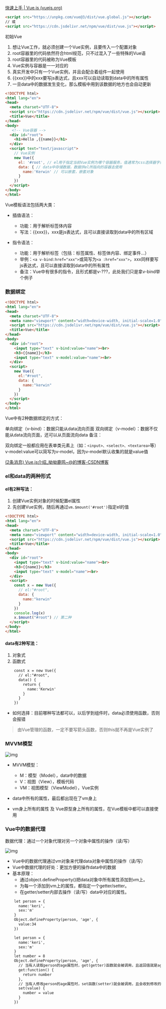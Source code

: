 [快速上手 | Vue.js (vuejs.org)](https://cn.vuejs.org/guide/quick-start.html#using-vue-from-cdn)

```html
<script src="https://unpkg.com/vue@3/dist/vue.global.js"></script>
// 或
<script src="https://cdn.jsdelivr.net/npm/vue/dist/vue.js"></script>

```

初始Vue

1. 想让Vue工作，就必须创建一个Vue实例，且要传入一个配置对象
2. root容器里的代码依然符合html规范，只不过混入了一些特殊的Vue语
3. root容器里的代码被称为Vue模板
4. Vue实例与容器是一一对应的
5. 真实开发中只有一个Vue实例，并且会配合着组件一起使用
6. {{xxx}}中的xxx要写js表达式，且xxx可以自动读取到data中的所有属性
7. 一旦data中的数据发生变化，那么模板中用到该数据的地方也会自动更新
   

```html
<!DOCTYPE html>
<html lang="en">
<head>
  <meta charset="UTF-8">
  <script src="https://cdn.jsdelivr.net/npm/vue/dist/vue.js"></script>
  <title>Vue</title>
</head>
<body>
   <!-- Vue容器 -->
  <div id="root">
    <h1>Hello ,{{name}}</h1>
  </div>
  <script text="text/javascript">
    // Vue实例
    new Vue({
      el: '#root', // el用于指定当前Vue实例为哪个容器服务，值通常为css选择器字符串
      data: { // data中存储数据，数据供el所指向的容器去使用
        name:'Kerwin' // 可以嵌套，嵌套对象
      }
    }) 
  </script>
</body>
</html>
```

Vue模板语法包括两大类：

- 插值语法：
  - 功能：用于解析标签体内容
  - 写法：{{xxx}}，xxx是js表达式，且可以直接读取到data中的所有区域

- 指令语法：
  - 功能：用于解析标签（包括：标签属性、标签体内容、绑定事件…）
  - 举例：`<a v-bind:href="xxx">`或简写为`<a :href="xxx">`，xxx同样要写js表达式，且可以直接读取到data中的所有属性
  - 备注：Vue中有很多的指令，且形式都是v-???，此处我们只是拿v-bind举个例子



### 数据绑定

```html
<!DOCTYPE html>
<html lang="en">
<head>
  <meta charset="UTF-8">
  <meta name="viewport" content="width=device-width, initial-scale=1.0">
  <script src="https://cdn.jsdelivr.net/npm/vue/dist/vue.js"></script>
  <title>Vue</title>
</head>
<body>
  <div id="root">
    <input type="text" v-bind:value="name"><br>
    <h3>{{name}}</h3>
    <input type="text" v-model:value="name"><br>
  </div>
  <script>
    new Vue({
      el:"#root",
      data: {
        name:"kerwin"
      }
    })
  </script>
</body>
</html>
```

Vue中有2种数据绑定的方式：

单向绑定（v-bind）：数据只能从data流向页面
双向绑定（v-model）：数据不仅能从data流向页面，还可以从页面流向data
备注：

双向绑定一般都应用在表单类元素上（如：`<input>、<select>、<textarea>`等）
v-model:value可以简写为v-model，因为v-model默认收集的就是value值

[(2条消息) Vue.js介绍_呦呦鹿鸣~@的博客-CSDN博客](https://blog.csdn.net/qq_53841687/article/details/125981707?ops_request_misc=&request_id=&biz_id=102&utm_term=Vue.js&utm_medium=distribute.pc_search_result.none-task-blog-2~all~sobaiduweb~default-0-125981707.nonecase&spm=1018.2226.3001.4187)

### el和data的两种形式

#### el有2种写法：

1. 创建Vue实例对象的时候配置el属性
2. 先创建Vue实例，随后再通过`vm.$mount('#root')`指定el的值

```html
<!DOCTYPE html>
<html lang="en">
<head>
  <meta charset="UTF-8">
  <meta name="viewport" content="width=device-width, initial-scale=1.0">
  <script src="https://cdn.jsdelivr.net/npm/vue/dist/vue.js"></script>
  <title>Vue</title>
</head>
<body>
  <div id="root">
    <input type="text" v-bind:value="name"><br>
    <h3>{{name}}</h3>
    <input type="text" v-model="name"><br>
  </div>
  <script>
    const x = new Vue({
      // el:"#root",
      data: {
        name:"kerwin"
      }
    })
    console.log(x)
    x.$mount("#root") // 第二种
  </script>
</body>
</html>
```

#### data有2种写法：

1. 对象式
2. 函数式

```html
    const x = new Vue({
      // el:"#root",
      data() {
        return {
          name:'Kerwin'
        }
      }
    })
```

- 如何选择：目前哪种写法都可以，以后学到组件时，data必须使用函数，否则会报错

> 由Vue管理的函数，一定不要写箭头函数，否则this就不再是Vue实例了

### MVVM模型

![img](https://img-blog.csdnimg.cn/img_convert/ac43527b06defd324a702aea4f7940a0.png)

- MVVM模型：
  - M：模型（Model），data中的数据
  - V：视图（View），模板代码
  - VM：视图模型（ViewModel），Vue实例

- data中所有的属性，最后都出现在了vm身上
- vm身上所有的属性 及 Vue原型身上所有的属性，在Vue模板中都可以直接使用

### Vue中的数据代理

数据代理：通过一个对象代理对另一个对象中属性的操作（读/写）

![img](https://img-blog.csdnimg.cn/img_convert/1fbebd52e39fa5a97210ee65d0a58069.png)

- Vue中的数据代理通过vm对象来代理data对象中属性的操作（读/写）
- Vue中数据代理的好处：更加方便的操作data中的数据
- 基本原理：
  - 通过object.defineProperty()把data对象中所有属性添加到vm上。
  - 为每一个添加到vm上的属性，都指定一个getter/setter。
  - 在getter/setter内部去操作（读/写）data中对应的属性。

```html
    let person = {
      name:'keri',
      sex:'m'
    }
    Object.defineProperty(person, 'age', {
      value:34
    })
```

```html
    let person = {
      name:'keri',
      sex:'m'
    }
    let number = 8
    Object.defineProperty(person, 'age', {
      // 当有人读取person的age属性时，get(getter)函数就会被调用，且返回值就是age
      get:function() {
        return number
      },
      // 当有人修改person的age属性时，set函数(setter)就会被调用，且会收到修改的具体值
      set(value) {
        number = value
      }
    })
```

